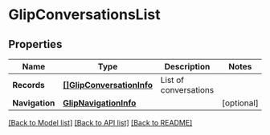 # GlipConversationsList

## Properties

Name | Type | Description | Notes
------------ | ------------- | ------------- | -------------
**Records** | [**[]GlipConversationInfo**](GlipConversationInfo.md) | List of conversations | 
**Navigation** | [**GlipNavigationInfo**](GlipNavigationInfo.md) |  | [optional] 

[[Back to Model list]](../README.md#documentation-for-models) [[Back to API list]](../README.md#documentation-for-api-endpoints) [[Back to README]](../README.md)


